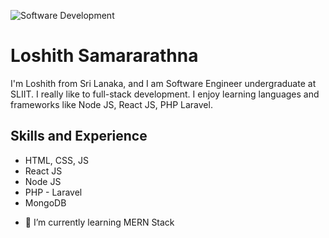 ![Software Development](https://user-images.githubusercontent.com/106953056/172156435-cebc354b-b831-4c16-bcad-0fbbd51d007d.jpg)

# Loshith Samararathna
I'm Loshith from Sri Lanaka, and I am Software Engineer undergraduate at SLIIT. I really like to full-stack development. I enjoy learning languages and frameworks like Node JS, React JS, PHP Laravel. 

## Skills and Experience
* HTML, CSS, JS
* React JS
* Node JS
* PHP - Laravel
* MongoDB

- 🌱 I’m currently learning MERN Stack
